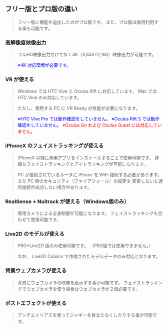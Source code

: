 ## フリー版とプロ版の違い

>フリー版に機能を追加したのがプロ版です。
>また、プロ版は商用利用する事も可能です。

### 高解像度映像出力

> フルHD映像出力だけでなく4K（3,840×2,160）映像出力が可能です。

><font color="Blue">※4K 対応環境が必要です。</font>


### VR が使える

>Windows では HTC Vive と Oculus Rift に対応しています。
>Mac では HTC Vive のみ対応しています。

>ただし、使用する PC に VR Ready の性能が必要になります。

><font color="Blue">※HTC Vive Pro では動作確認をしていません。</font>
><font color="Blue">※Oculus Rift S では動作確認をしていません。</font>
><font color="Red">※Oculus Go および Oculus Quest には対応していません。</font>


### iPhoneX のフェイストラッキングが使える

>iPhoneX 以降に専用アプリをインストールすることで使用可能です。
>詳細なフェイストラッキングとアイトラッキングが可能になります。

>PC が接続されているルータに iPhone を WiFi 接続する必要があります。
>また PC 側のセキュリティ（ファイアウォール）の設定を
>変更しないと通信接続が成功しない場合があります。

### RealSense + Nuitrack が使える（Windows版のみ）

>専用カメラによる全身制御が可能になります。
>フェイストラッキングも合わせて使用可能です。

### Live2D のモデルが使える

>PRO+Live2D 版のみ使用可能です。
>（PRO版では使用できません。）

>なお、 Live2D Cubism で作成されたモデルデータのみ対応となります。


### 背景ウェブカメラが使える

>背景にウェブカメラの映像を表示する事が可能です。
>フェイストラッキングでウェブカメラを使う場合はウェブカメラが２個必要です。


### ポストエフェクトが使える

>アンチエイリアスを使ってジャギーを目立たなくしたりする事が可能です。


